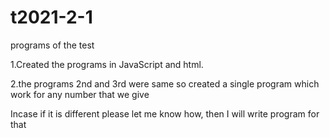 # t2021-2-1
programs of the test


1.Created the programs in JavaScript and html.

2.the programs 2nd and 3rd were same so created
 a single program which work for any number that we give

Incase if it is different please let me know how, then I will write program for that  

